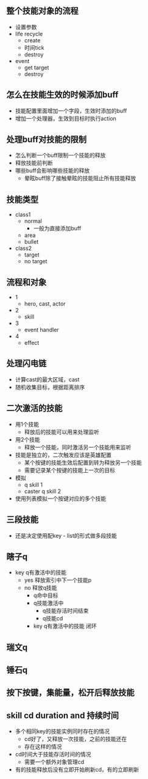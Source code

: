 ## 整个技能对象的流程
- 设置参数
- life recycle
  - create
  - 时间tick
  - destroy
- event
  - get target
  - destroy

## 怎么在技能生效的时候添加buff
- 技能配置里面增加一个字段，生效时添加的buff
- 增加一个处理器，生效到目标时执行action

## 处理buff对技能的限制
- 怎么判断一个buff限制一个技能的释放
- 释放技能前判断
- 哪些buff会影响哪些技能的释放
  - 晕眩buff除了接触晕眩的技能阻止所有技能释放

## 技能类型
- class1
  - normal
    - 一般为直接添加buff
  - area
  - bullet
- class2
  - target
  - no target

## 流程和对象
- 1
  - hero, cast, actor
- 2
  - skill
- 3
  - event handler
- 4
  - effect

## 处理闪电链
- 计算cast的最大区域，cast
- 随机收集目标，根据距离排序

## 二次激活的技能
- 用1个技能
  - 释放后的技能可以用来处理监听
- 用2个技能
  - 释放一个技能，同时激活另一个技能用来监听
- 技能是独立的，二次触发应该是英雄配置
  - 某个按键的技能生效后配置到转为释放另一个技能
  - 需要记录某个按键的技能上一次的目标
- 模拟
  - q skill 1
  - caster q skill 2
- 使用列表模拟一个按键对应的多个技能

## 三段技能
- 还是决定使用配key - list的形式做多段技能

## 瞎子q
- key q有激活中的技能
  - yes 释放索引中下一个技能p
  - no 释放q技能
    - q命中目标
    - q技能激活中
      - q技能存活时间结束
      - q技能cd
    - key q有激活中的技能 闭环

## 瑞文q

## 锤石q

## 按下按键，集能量，松开后释放技能

## skill cd duration and 持续时间
- 多个相同key的技能实例同时存在的情况
  - cd好了，又释放一次技能，之前的技能还在
  - 存在这样的情况
- cd时间大于技能存活时间的情况
  - 需要一个额外对象管理cd
- 有的技能释放后没有立即开始刷新cd，有的立即刷新